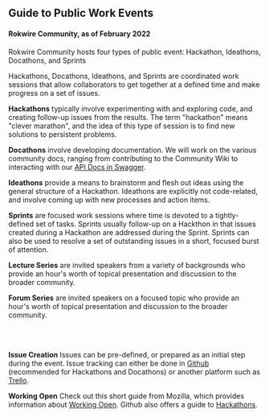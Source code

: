 ## Guide to Public Work Events
#### Rokwire Community, as of February 2022

Rokwire Community hosts four types of public event: Hackathon, Ideathons, Docathons, and Sprints

Hackathons, Docathons, Ideathons, and Sprints are coordinated work sessions that allow collaborators to get together at a defined time and make progress on a set of issues. 

__Hackathons__ typically involve experimenting with and exploring code, and creating follow-up issues from the results. The term "hackathon" means "clever marathon", and the idea of this type of session is to find new solutions to persistent problems.

__Docathons__ involve developing documentation. We will work on the various community docs, ranging from contributing to the Community Wiki to interacting with our [API Docs in Swagger](https://api.rokwire.illinois.edu/docs/). 

__Ideathons__ provide a means to brainstorm and flesh out ideas using the general structure of a Hackathon. Ideathons are explicitly not code-related, and involve coming up with new processes and action items. 

__Sprints__ are focused work sessions where time is devoted to a tightly-defined set of tasks. Sprints usually follow-up on a Hackthon in that issues created during a Hackathon are addressed during the Sprint. Sprints can also be used to resolve a set of outstanding issues in a short, focused burst of attention.

__Lecture Series__ are invited speakers from a variety of backgrounds who provide an hour's worth of topical presentation and discussion to the broader community.

__Forum Series__ are invited speakers on a focused topic who provide an hour's worth of topical presentation and discussion to the broader community.

&nbsp;  
&nbsp;  

__Issue Creation__ Issues can be pre-defined, or prepared as an initial step during the event. Issue tracking can either be done in [Github](https://docs.github.com/en/issues/organizing-your-work-with-project-boards/tracking-work-with-project-boards) (recommended for Hackathons and Docathons) or another platform such as [Trello](https://trello.com/en-US).   

__Working Open__ Check out this short guide from Mozilla, which provides information about [Working Open](https://mozilla.github.io/open-leadership-training-series/articles/introduction-to-open-leadership/introduction-to-working-open/). Github also offers a guide to [Hackathons](https://github.com/github/hackathons).
